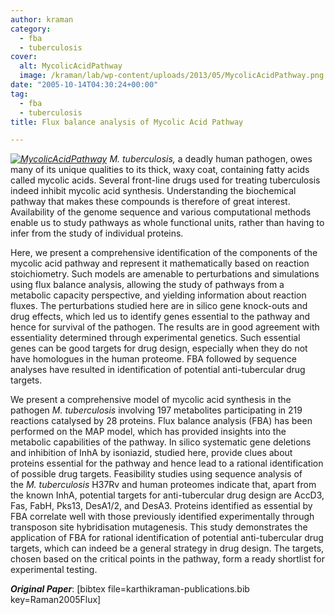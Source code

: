 ```yaml
---
author: kraman
category:
  - fba
  - tuberculosis
cover:
  alt: MycolicAcidPathway
  image: /kraman/lab/wp-content/uploads/2013/05/MycolicAcidPathway.png
date: "2005-10-14T04:30:24+00:00"
tag:
  - fba
  - tuberculosis
title: Flux balance analysis of Mycolic Acid Pathway

---
```

_[![MycolicAcidPathway](/kraman/lab/wp-content/uploads/2013/05/MycolicAcidPathway-212x300.png)](/kraman/lab/wp-content/uploads/2013/05/MycolicAcidPathway.png) M. tuberculosis,_ a deadly human pathogen, owes many of its unique qualities to its thick, waxy coat, containing fatty acids called mycolic acids. Several front-line drugs used for treating tuberculosis indeed inhibit mycolic acid synthesis. Understanding the biochemical pathway that makes these compounds is therefore of great interest. Availability of the genome sequence and various computational methods enable us to study pathways as whole functional units, rather than having to infer from the study of individual proteins.

Here, we present a comprehensive identification of the components of the mycolic acid pathway and represent it mathematically based on reaction stoichiometry. Such models are amenable to perturbations and simulations using flux balance analysis, allowing the study of pathways from a metabolic capacity perspective, and yielding information about reaction fluxes. The perturbations studied here are in silico gene knock-outs and drug effects, which led us to identify genes essential to the pathway and hence for survival of the pathogen. The results are in good agreement with essentiality determined through experimental genetics. Such essential genes can be good targets for drug design, especially when they do not have homologues in the human proteome. FBA followed by sequence analyses have resulted in identification of potential anti-tubercular drug targets.

We present a comprehensive model of mycolic acid synthesis in the pathogen _M. tuberculosis_ involving 197 metabolites participating in 219 reactions catalysed by 28 proteins. Flux balance analysis (FBA) has been performed on the MAP model, which has provided insights into the metabolic capabilities of the pathway. In silico systematic gene deletions and inhibition of InhA by isoniazid, studied here, provide clues about proteins essential for the pathway and hence lead to a rational identification of possible drug targets. Feasibility studies using sequence analysis of the _M. tuberculosis_ H37Rv and human proteomes indicate that, apart from the known InhA, potential targets for anti-tubercular drug design are AccD3, Fas, FabH, Pks13, DesA1/2, and DesA3. Proteins identified as essential by FBA correlate well with those previously identified experimentally through transposon site hybridisation mutagenesis. This study demonstrates the application of FBA for rational identification of potential anti-tubercular drug targets, which can indeed be a general strategy in drug design. The targets, chosen based on the critical points in the pathway, form a ready shortlist for experimental testing.

_**Original Paper**_: \[bibtex file=karthikraman-publications.bib key=Raman2005Flux\]
